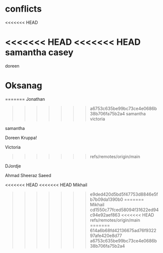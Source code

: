 # conflicts
<<<<<<< HEAD

<<<<<<< HEAD
<<<<<<< HEAD
samantha casey
=======
doreen

Oksanag
=======
=======
Jonathan
>>>>>>> a6753c635be99bc73ce4e0686b38b706fa75b2a4
samantha
victoria


samantha

Doreen Kruppa!


Victoria
>>>>>>> refs/remotes/origin/main

DJordje 

Ahmad Sheeraz Saeed




























































































<<<<<<< HEAD
<<<<<<< HEAD
Mikhail
>>>>>>> e9ded420d5bd5f47753d8846e5fb7b09da1390b0
=======
Mikhail
>>>>>>> cd1550c77fced58094f31622ed94c94e92aef863
<<<<<<< HEAD
>>>>>>> refs/remotes/origin/main
=======
>>>>>>> 614a6b68fd42136675ad76f932297afe420e8d77
>>>>>>> a6753c635be99bc73ce4e0686b38b706fa75b2a4
